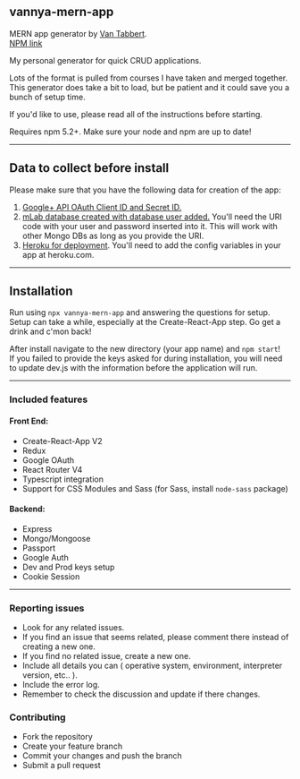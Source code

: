 ## vannya-mern-app

MERN app generator by [Van Tabbert](https://github.com/vannya).  
[NPM link](npmjs.com/package/vannya-mern-app)  

My personal generator for quick CRUD applications.  

Lots of the format is pulled from courses I have taken and merged together.
This generator does take a bit to load, but be patient and it could save you a bunch of setup time.  

If you'd like to use, please read all of the instructions before starting.

Requires npm 5.2+.  Make sure your node and npm are up to date!

---

## Data to collect before install

Please make sure that you have the following data for creation of the app:  
1. [Google+ API OAuth Client ID and Secret ID.](https://console.developers.google.com)
2. [mLab database created with database user added.](https://mlab.com) You'll need the URI code with your user and password inserted into it.  This will work with other Mongo DBs as long as you provide the URI.
3. [Heroku for deployment](https://www.heroku.com).  You'll need to add the config variables in your app at heroku.com.

---

## Installation

Run using `npx vannya-mern-app` and answering the questions for setup.  
Setup can take a while, especially at the Create-React-App step. Go get a drink and c'mon back! 

After install navigate to the new directory (your app name) and `npm start`!  
If you failed to provide the keys asked for during installation, you will need to update dev.js with the information before the application will run.

---

### Included features  

#### Front End:  
+ Create-React-App V2  
+ Redux  
+ Google OAuth    
+ React Router V4  
+ Typescript integration  
+ Support for CSS Modules and Sass (for Sass, install `node-sass` package)

#### Backend: 
+ Express  
+ Mongo/Mongoose  
+ Passport  
+ Google Auth  
+ Dev and Prod keys setup  
+ Cookie Session  

---

### Reporting issues

+ Look for any related issues.  
+ If you find an issue that seems related, please comment there instead of creating a new one.  
+ If you find no related issue, create a new one.  
+ Include all details you can ( operative system, environment, interpreter version, etc.. ).   
+ Include the error log.  
+ Remember to check the discussion and update if there changes.  

### Contributing  

+ Fork the repository  
+ Create your feature branch  
+ Commit your changes and push the branch  
+ Submit a pull request